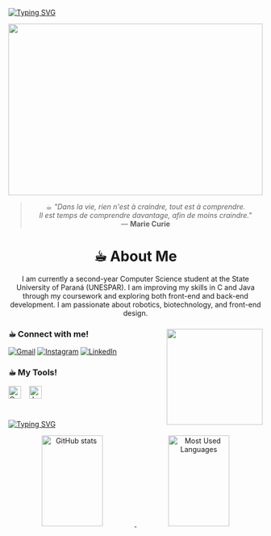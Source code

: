 <a href="https://git.io/typing-svg"><img src="https://readme-typing-svg.demolab.com?font=Fira+Code&pause=1000&color=42F7E1&width=435&lines=%3C%E2%98%95%EF%B8%8E%EF%B8%8E+Hello%2C+I'm+Maria+Rita!%3E;%3C%E2%98%95%EF%B8%8E%EF%B8%8E+Welcome+to+my+profile%3E" alt="Typing SVG" />
</a>

<img src="https://camo.githubusercontent.com/bf81e4ff29b0f28ba4749945c68a95e78ee5fe0d573cb6448a0b49c7823d797f/68747470733a2f2f6d65646961322e67697068792e636f6d2f6d656469612f5262444b61637a71576f76497567794a6d572f67697068792e6769663f6369643d373930623736313136373262376361366130363164386561306462653436353666343730303563383632343462663064267269643d67697068792e6769662663743d67" width="100%" height="340">
<div align="center">

> ☕︎︎ _"Dans la vie, rien n'est à craindre, tout est à comprendre.  
> Il est temps de comprendre davantage, afin de moins craindre."_  
> — **Marie Curie**

</div>

<div align="center">

# ☕︎︎ About Me

I am currently a second-year Computer Science student at the State University of Paraná (UNESPAR). I am improving my skills in C and Java through my coursework and exploring both front-end and back-end development. I am passionate about robotics, biotechnology, and front-end design.
</div>

<div align="left">

<img align="right" alt="" height="190px" src="https://media2.giphy.com/media/v1.Y2lkPTc5MGI3NjExaDB2NzNyamFld210NGhkZzh3OGp0cHdwZTlwN2NjNzI4bGI2M3VjciZlcD12MV9pbnRlcm5hbF9naWZfYnlfaWQmY3Q9Zw/6XX4V0O8a0xdS/giphy.gif">


<h3 align="left">☕︎︎ Connect with me!</h3>

[![Gmail](https://img.shields.io/badge/Gmail-333333?style=for-the-badge&logo=gmail&logoColor=red)](mailto:mar.iacampanapeixoto@gmail.com)
[![Instagram](https://img.shields.io/badge/Instagram-E4405F?style=for-the-badge&logo=instagram&logoColor=white)](https://www.instagram.com/mar.iacampana/)
[![LinkedIn](https://img.shields.io/badge/LinkedIn-0077B5?style=for-the-badge&logo=linkedin&logoColor=white)](https://www.linkedin.com/in/maria-rita-campana-9b6910349/)


<h3 align="left">☕︎︎ My Tools!</h3>

  <img src="https://cdn.jsdelivr.net/gh/devicons/devicon@latest/icons/c/c-original.svg" height="25" alt="C logo"/>
  <img width="8"/>
  <img src="https://cdn.jsdelivr.net/gh/devicons/devicon@latest/icons/java/java-original-wordmark.svg" height="25" alt="Java logo"/>
  <img width="8"/>
  
#
<a href="https://git.io/typing-svg"><img src="https://readme-typing-svg.demolab.com?font=Fira+Code&pause=1000&color=42F7E1&width=435&lines=%3C%E2%98%95%EF%B8%8E+GitHub+Stats!%3E" alt="Typing SVG" />
</a>

<div align="center">
  <a href="https://github.com/MariaCampanaP/github-readme-stats">
    <img
      width="49%"
      height="180px"
      src="https://github-readme-stats.vercel.app/api?username=MariaCampanaP&show_icons=true&theme=radical&hide_border=true&bg_color=00000000&cache_seconds=1800"
      alt="GitHub stats"
    />
  </a>

  <a href="https://github.com/MariaCampanaP/github-readme-stats">
    <img
      width="49%"
      height="180px"
      src="https://github-readme-stats.vercel.app/api/top-langs/?username=MariaCampanaP&layout=compact&theme=radical&hide_border=true&bg_color=00000000&langs_count=8&card_width=320&cache_seconds=1800"
      alt="Most Used Languages"
    />
  </a>
</div>
